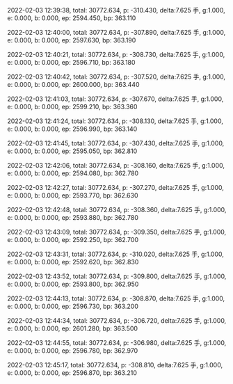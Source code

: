 2022-02-03 12:39:38, total: 30772.634, p: -310.430, delta:7.625 手, g:1.000, e: 0.000, b: 0.000, ep: 2594.450, bp: 363.110

2022-02-03 12:40:00, total: 30772.634, p: -307.890, delta:7.625 手, g:1.000, e: 0.000, b: 0.000, ep: 2597.630, bp: 363.190

2022-02-03 12:40:21, total: 30772.634, p: -308.730, delta:7.625 手, g:1.000, e: 0.000, b: 0.000, ep: 2596.710, bp: 363.180

2022-02-03 12:40:42, total: 30772.634, p: -307.520, delta:7.625 手, g:1.000, e: 0.000, b: 0.000, ep: 2600.000, bp: 363.440

2022-02-03 12:41:03, total: 30772.634, p: -307.670, delta:7.625 手, g:1.000, e: 0.000, b: 0.000, ep: 2599.210, bp: 363.360

2022-02-03 12:41:24, total: 30772.634, p: -308.130, delta:7.625 手, g:1.000, e: 0.000, b: 0.000, ep: 2596.990, bp: 363.140

2022-02-03 12:41:45, total: 30772.634, p: -307.430, delta:7.625 手, g:1.000, e: 0.000, b: 0.000, ep: 2595.050, bp: 362.810

2022-02-03 12:42:06, total: 30772.634, p: -308.160, delta:7.625 手, g:1.000, e: 0.000, b: 0.000, ep: 2594.080, bp: 362.780

2022-02-03 12:42:27, total: 30772.634, p: -307.270, delta:7.625 手, g:1.000, e: 0.000, b: 0.000, ep: 2593.770, bp: 362.630

2022-02-03 12:42:48, total: 30772.634, p: -308.360, delta:7.625 手, g:1.000, e: 0.000, b: 0.000, ep: 2593.880, bp: 362.780

2022-02-03 12:43:09, total: 30772.634, p: -309.350, delta:7.625 手, g:1.000, e: 0.000, b: 0.000, ep: 2592.250, bp: 362.700

2022-02-03 12:43:31, total: 30772.634, p: -310.020, delta:7.625 手, g:1.000, e: 0.000, b: 0.000, ep: 2592.620, bp: 362.830

2022-02-03 12:43:52, total: 30772.634, p: -309.800, delta:7.625 手, g:1.000, e: 0.000, b: 0.000, ep: 2593.800, bp: 362.950

2022-02-03 12:44:13, total: 30772.634, p: -308.870, delta:7.625 手, g:1.000, e: 0.000, b: 0.000, ep: 2596.730, bp: 363.200

2022-02-03 12:44:34, total: 30772.634, p: -306.720, delta:7.625 手, g:1.000, e: 0.000, b: 0.000, ep: 2601.280, bp: 363.500

2022-02-03 12:44:55, total: 30772.634, p: -306.980, delta:7.625 手, g:1.000, e: 0.000, b: 0.000, ep: 2596.780, bp: 362.970

2022-02-03 12:45:17, total: 30772.634, p: -308.810, delta:7.625 手, g:1.000, e: 0.000, b: 0.000, ep: 2596.870, bp: 363.210